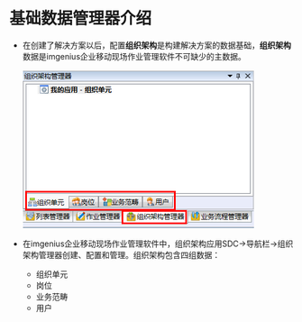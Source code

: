 # 基础数据管理器介绍

* 在创建了解决方案以后，配置**组织架构**是构建解决方案的数据基础，**组织架构**数据是imgenius企业移动现场作业管理软件不可缺少的主数据。

  ![](./images/组织架构管理器.png)

* 在imgenius企业移动现场作业管理软件中，组织架构应用SDC→导航栏→组织架构管理器创建、配置和管理。组织架构包含四组数据：
  * 组织单元
  * 岗位
  * 业务范畴
  * 用户
